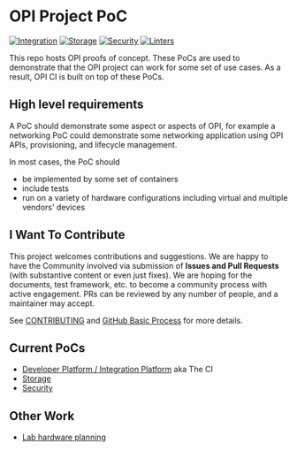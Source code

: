 # OPI Project PoC

[![Integration](https://github.com/opiproject/opi-poc/actions/workflows/poc-integration.yml/badge.svg)](https://github.com/opiproject/opi-poc/actions/workflows/poc-integration.yml)
[![Storage](https://github.com/opiproject/opi-poc/actions/workflows/poc-storage.yml/badge.svg)](https://github.com/opiproject/opi-poc/actions/workflows/poc-storage.yml)
[![Security](https://github.com/opiproject/opi-poc/actions/workflows/poc-security.yml/badge.svg)](https://github.com/opiproject/opi-poc/actions/workflows/poc-security.yml)
[![Linters](https://github.com/opiproject/opi-poc/actions/workflows/linters.yml/badge.svg)](https://github.com/opiproject/opi-poc/actions/workflows/linters.yml)

This repo hosts OPI proofs of concept.  These PoCs are used to demonstrate that
the OPI project can work for some set of use cases.  As a result, OPI CI is
built on top of these PoCs.

## High level requirements

A PoC should demonstrate some aspect or aspects of OPI, for example a networking
PoC could demonstrate some networking application using OPI APIs, provisioning,
and lifecycle management.

In most cases, the PoC should

* be implemented by some set of containers
* include tests
* run on a variety of hardware configurations including virtual and multiple
  vendors' devices

## I Want To Contribute

This project welcomes contributions and suggestions.  We are happy to have the
Community involved via submission of **Issues and Pull Requests** (with
substantive content  or even just fixes). We are hoping for the documents,
test framework, etc. to become a community process with active engagement.
PRs can be reviewed by any number of people, and a maintainer may accept.

See [CONTRIBUTING](https://github.com/opiproject/opi/blob/main/CONTRIBUTING.md)
and [GitHub Basic Process](https://github.com/opiproject/opi/blob/main/doc-github-rules.md)
for more details.

## Current PoCs

* [Developer Platform / Integration Platform](integration/README.md) aka The CI
* [Storage](storage/README.md)
* [Security](security/README.md)

## Other Work

* [Lab hardware planning](lab/lab_requirement.md)
